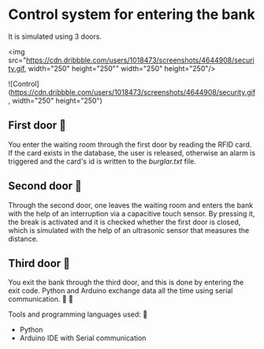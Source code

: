 # Control system for entering the bank

It is simulated using 3 doors.

<img src="https://cdn.dribbble.com/users/1018473/screenshots/4644908/security.gif, width="250" height="250"" width="250" height="250"/>

![Control](https://cdn.dribbble.com/users/1018473/screenshots/4644908/security.gif, width="250" height="250")

## First door :door:

You enter the waiting room through the first door by reading the RFID card. If the card exists in the database, the user is released, otherwise an alarm is triggered and the card's id is written to the _burglar.txt_ file.

## Second door :door:

Through the second door, one leaves the waiting room and enters the bank with the help of an interruption via a capacitive touch sensor. By pressing it, the break is activated and it is checked whether the first door is closed, which is simulated with the help of an ultrasonic sensor that measures the distance.

## Third door :door:

You exit the bank through the third door, and this is done by entering the exit code. Python and Arduino exchange data all the time using serial communication. :bank: :safety_vest:

Tools and programming languages ​​used: :toolbox:

- Python
- Arduino IDE with Serial communication
